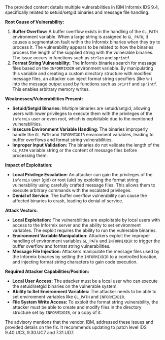 The provided content details multiple vulnerabilities in IBM Informix IDS 9.4, specifically related to setuid/setgid binaries and message file handling.

**Root Cause of Vulnerability:**

1.  **Buffer Overflow:**  A buffer overflow exists in the handling of the `GL_PATH` environment variable. When a large string is assigned to `GL_PATH`, it causes a segmentation fault within the Informix binaries when they try to process it. The vulnerability appears to be related to how the binaries process the length of the supplied string with the vulnerable binaries. The issue occurs in functions such as `strlen` and `sprintf`.
2.  **Format String Vulnerability:** The Informix binaries search for message files based on the `INFORMIXDIR` environment variable. By manipulating this variable and creating a custom directory structure with modified message files, an attacker can inject format string specifiers (like `%n`) into the message output used by functions such as `printf` and `sprintf`. This enables arbitrary memory writes.

**Weaknesses/Vulnerabilities Present:**

*   **Setuid/Setgid Binaries:** Multiple binaries are setuid/setgid, allowing users with lower privileges to execute them with the privileges of the `informix` user or even root, which is exploitable due to the mentioned vulnerabilities.
*   **Insecure Environment Variable Handling:** The binaries improperly handle the `GL_PATH` and `INFORMIXDIR` environment variables, leading to buffer overflows and format string vulnerabilities.
*   **Improper Input Validation:** The binaries do not validate the length of the `GL_PATH` variable string or the content of message files before processing them.

**Impact of Exploitation:**

*   **Local Privilege Escalation:** An attacker can gain the privileges of the `informix` user (gid) or root (uid) by exploiting the format string vulnerability using carefully crafted message files. This allows them to execute arbitrary commands with the escalated privileges.
*   **Denial of Service:** The buffer overflow vulnerability can cause the affected binaries to crash, leading to denial of service.

**Attack Vectors:**

*   **Local Exploitation:** The vulnerabilities are exploitable by local users with access to the Informix server and the ability to set environment variables. The exploit requires the ability to run the vulnerable binaries.
*   **Environment Variable Manipulation:** Attackers exploit the improper handling of environment variables `GL_PATH` and `INFORMIXDIR` to trigger the buffer overflow and format string vulnerabilities.
*   **Message File Injection:** Attackers manipulate the message files used by the Informix binaries by setting the `INFORMIXDIR` to a controlled location, and injecting format string characters to gain code execution.

**Required Attacker Capabilities/Position:**

*   **Local User Access:** The attacker must be a local user who can execute the setuid/setgid binaries on the vulnerable system.
*   **Ability to Set Environment Variables:** The attacker needs to be able to set environment variables like `GL_PATH` and `INFORMIXDIR`.
*   **File System Write Access:** To exploit the format string vulnerability, the attacker must be able to create and modify files in the directory structure set by `INFORMIXDIR`, or a copy of it.

The advisory mentions that the vendor, IBM, addressed these issues and provided details on the fix. It recommends updating to patch level IDS 9.40.UC3, 9.30.UC7 and 7.31.UD7.